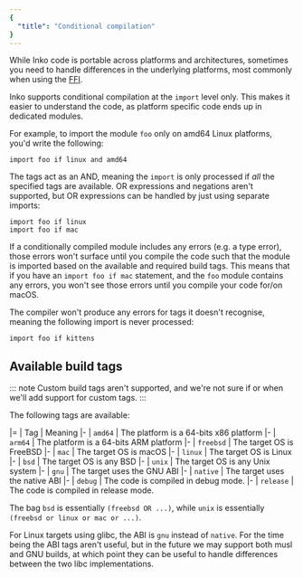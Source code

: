 ```yaml
---
{
  "title": "Conditional compilation"
}
---
```


While Inko code is portable across platforms and architectures, sometimes you
need to handle differences in the underlying platforms, most commonly when using
the [FFI](../getting-started/ffi).

Inko supports conditional compilation at the `import` level only. This makes it
easier to understand the code, as platform specific code ends up in dedicated
modules.

For example, to import the module `foo` only on amd64 Linux platforms, you'd
write the following:

```inko
import foo if linux and amd64
```

The tags act as an AND, meaning the `import` is only processed if _all_ the
specified tags are available. OR expressions and negations aren't supported, but
OR expressions can be handled by just using separate imports:

```inko
import foo if linux
import foo if mac
```

If a conditionally compiled module includes any errors (e.g. a type error),
those errors won't surface until you compile the code such that the module is
imported based on the available and required build tags. This means that if you
have an `import foo if mac` statement, and the `foo` module contains any errors,
you won't see those errors until you compile your code for/on macOS.

The compiler won't produce any errors for tags it doesn't recognise, meaning the
following import is never processed:

```inko
import foo if kittens
```

## Available build tags

::: note
Custom build tags aren't supported, and we're not sure if or when we'll add
support for custom tags.
:::

The following tags are available:

|=
| Tag
| Meaning
|-
| `amd64`
| The platform is a 64-bits x86 platform
|-
| `arm64`
| The platform is a 64-bits ARM platform
|-
| `freebsd`
| The target OS is FreeBSD
|-
| `mac`
| The target OS is macOS
|-
| `linux`
| The target OS is Linux
|-
| `bsd`
| The target OS is any BSD
|-
| `unix`
| The target OS is any Unix system
|-
| `gnu`
| The target uses the GNU ABI
|-
| `native`
| The target uses the native ABI
|-
| `debug`
| The code is compiled in debug mode.
|-
| `release`
| The code is compiled in release mode.

The bag `bsd` is essentially `(freebsd OR ...)`, while `unix` is essentially
`(freebsd or linux or mac or ...)`.

For Linux targets using glibc, the ABI is `gnu` instead of `native`. For the
time being the ABI tags aren't useful, but in the future we may support both
musl and GNU builds, at which point they can be useful to handle differences
between the two libc implementations.
